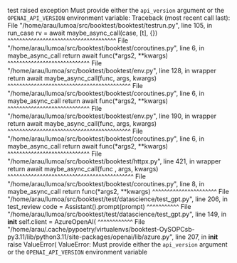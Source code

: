 
test raised exception Must provide either the `api_version` argument or the `OPENAI_API_VERSION` environment variable:
Traceback (most recent call last):
  File "/home/arau/lumoa/src/booktest/booktest/testrun.py", line 105, in run_case
    rv = await maybe_async_call(case, [t], {})
         ^^^^^^^^^^^^^^^^^^^^^^^^^^^^^^^^^^^^^
  File "/home/arau/lumoa/src/booktest/booktest/coroutines.py", line 6, in maybe_async_call
    return await func(*args2, **kwargs)
           ^^^^^^^^^^^^^^^^^^^^^^^^^^^^
  File "/home/arau/lumoa/src/booktest/booktest/env.py", line 128, in wrapper
    return await maybe_async_call(func, args, kwargs)
           ^^^^^^^^^^^^^^^^^^^^^^^^^^^^^^^^^^^^^^^^^^
  File "/home/arau/lumoa/src/booktest/booktest/coroutines.py", line 6, in maybe_async_call
    return await func(*args2, **kwargs)
           ^^^^^^^^^^^^^^^^^^^^^^^^^^^^
  File "/home/arau/lumoa/src/booktest/booktest/env.py", line 190, in wrapper
    return await maybe_async_call(func, args, kwargs)
           ^^^^^^^^^^^^^^^^^^^^^^^^^^^^^^^^^^^^^^^^^^
  File "/home/arau/lumoa/src/booktest/booktest/coroutines.py", line 6, in maybe_async_call
    return await func(*args2, **kwargs)
           ^^^^^^^^^^^^^^^^^^^^^^^^^^^^
  File "/home/arau/lumoa/src/booktest/booktest/httpx.py", line 421, in wrapper
    return await maybe_async_call(func , args, kwargs)
           ^^^^^^^^^^^^^^^^^^^^^^^^^^^^^^^^^^^^^^^^^^^
  File "/home/arau/lumoa/src/booktest/booktest/coroutines.py", line 8, in maybe_async_call
    return func(*args2, **kwargs)
           ^^^^^^^^^^^^^^^^^^^^^^
  File "/home/arau/lumoa/src/booktest/test/datascience/test_gpt.py", line 206, in test_review
    code = Assistant().prompt(prompt)
           ^^^^^^^^^^^
  File "/home/arau/lumoa/src/booktest/test/datascience/test_gpt.py", line 149, in __init__
    self.client = AzureOpenAI(
                  ^^^^^^^^^^^^
  File "/home/arau/.cache/pypoetry/virtualenvs/booktest-OySOPCsb-py3.11/lib/python3.11/site-packages/openai/lib/azure.py", line 207, in __init__
    raise ValueError(
ValueError: Must provide either the `api_version` argument or the `OPENAI_API_VERSION` environment variable


